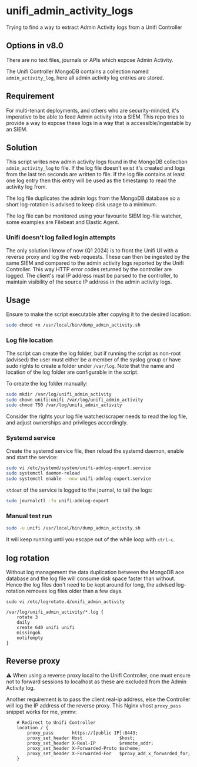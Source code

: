 # unifi_admin_activity_logs
Trying to find a way to extract Admin Activity logs from a Unifi Controller

## Options in v8.0

There are no text files, journals or APIs which expose Admin Activity.

The Unifi Controller MongoDB contains a collection named `admin_activity_log`, here all admin activity log entries are stored.

## Requirement

For multi-tenant deployments, and others who are security-minded, it's imperative to be able to feed Admin activity into a SIEM. This repo tries to provide a way to expose these logs in a way that is accessible/ingestable by an SIEM.

## Solution

This script writes new admin activity logs found in the MongoDB collection `admin_activity_log` to file. If the log file doesn't exist it's created and logs from the last ten seconds are written to file. If the log file contains at least one log entry then this entry will be used as the timestamp to read the activity log from.

The log file duplicates the admin logs from the MongoDB database so a short log-rotation is advised to keep disk usage to a minimum.

The log file can be monitored using your favourite SIEM log-file watcher, some examples are Filebeat and Elastic Agent.

### Unifi doesn't log failed login attempts

The only solution I know of now (Q1 2024) is to front the Unifi UI with a reverse proxy and log the web requests. These can then be ingested by the same SIEM and compared to the admin activity logs reported by the Unifi Controller. This way HTTP error codes returned by the controller are logged. The client's real IP address must be parsed to the controller, to maintain visibility of the source IP address in the admin activity logs.

## Usage

Ensure to make the script executable after copying it to the desired location: 

```bash
sudo chmod +x /usr/local/bin/dump_admin_activity.sh
```

### Log file location

The script can create the log folder, but if running the script as non-root (advised) the user must either be a member of the syslog group or have sudo rights to create a folder under `/var/log`. Note that the name and location of the log folder are configurable in the script.

To create the log folder manually: 

```bash
sudo mkdir /var/log/unifi_admin_activity
sudo chown unifi:unifi /var/log/unifi_admin_activity
sudo chmod 750 /var/log/unifi_admin_activity
```

Consider the rights your log file watcher/scraper needs to read the log file, and adjust ownerships and privileges accordingly.

### Systemd service

Create the systemd service file, then reload the systemd daemon, enable and start the service: 

```bash
sudo vi /etc/systemd/system/unifi-admlog-export.service
sudo systemctl daemon-reload
sudo systemctl enable --now unifi-admlog-export.service
```

`stdout` of the service is logged to the journal, to tail the logs: 

```bash
sudo journalctl -fu unifi-admlog-export
```

### Manual test run

```bash
sudo -u unifi /usr/local/bin/dump_admin_activity.sh
```

It will keep running until you escape out of the while loop with `ctrl-c`.

## log rotation

Without log management the data duplication between the MongoDB ace database and the log file will consume disk space faster than without. Hence the log files don't need to be kept around for long, the advised log-rotation removes log files older than a few days.

`sudo vi /etc/logrotate.d/unifi_admin_activity` 

```text
/var/log/unifi_admin_activity/*.log {
    rotate 3
    daily
    create 640 unifi unifi
    missingok
    notifempty
}
```

## Reverse proxy

⚠️ When using a reverse proxy local to the Unifi Controller, one must ensure not to forward sessions to localhost as these are excluded from the Admin Activity log.

Another requirement is to pass the client real-ip address, else the Controller will log the IP address of the reverse proxy. This Nginx vhost `proxy_pass` snippet works for me, ymmv: 

```text
    # Redirect to Unifi Controller
    location / {
        proxy_pass       https://[public IP]:8443;
        proxy_set_header Host              $host;
        proxy_set_header X-Real-IP         $remote_addr;
        proxy_set_header X-Forwarded-Proto $scheme;
        proxy_set_header X-Forwarded-For   $proxy_add_x_forwarded_for;
    }
```

